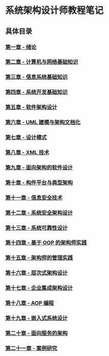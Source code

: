 # 系统架构设计师教程笔记

## 具体目录

### [第一章 - 绪论](01.绪论/readme.md)

### [第二章 - 计算机与网络基础知识](02.计算机与网络基础知识/readme.md)

### [第三章 - 信息系统基础知识](03.信息系统基础知识/readme.md)

### [第四章 - 系统开发基础知识](04.系统开发基础知识/readme.md)

### [第五章 - 软件架构设计](05.软件架构设计/readme.md)

### [第六章 - UML 建模与架构文档化](06.UML建模与架构文档化/readme.md)

### [第七章 - 设计模式](07.设计模式/readme.md)

### [第八章 - XML 技术](08.XML技术/readme.md)

### [第九章 - 面向架构的软件设计](09.面向构件的软件设计/readme.md)

### [第十章 - 构件平台与典型架构](10.构件平台与典型架构/readme.md)

### [第十一章 - 信息安全技术](11.信息安全技术/readme.md)

### [第十二章 - 系统安全架构设计](12.系统安全架构设计/readme.md)

### [第十三章 - 系统可靠性设计](13.系统可靠性设计/readme.md)

### [第十四章 - 基于 OOP 的架构师实践](14.基于OOP的架构师实践/readme.md)

### [第十五章 - 架构师的管理实践](15.架构师的管理实践/readme.md)

### [第十六章 - 层次式架构设计](16.层次式架构设计/readme.md)

### [第十七章 - 企业集成架构设计](17.企业集成架构设计/readme.md)

### [第十八章 - AOP 编程](18.AOP编程/readme.md)

### [第十九章 - 嵌入式系统设计](19.嵌入式系统设计/readme.md)

### [第二十章 - 面向服务的架构](20.面向服务的架构/readme.md)

### [第二十一章 - 案例研究](21.案例研究/readme.md)
